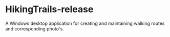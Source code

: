 # HikingTrails-release
A Windows desktop application for creating and maintaining walking routes and corresponding photo's.
